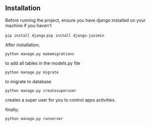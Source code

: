 ## Installation
Before running the project, ensure you have django installed on your machine if you haven't

`pip install django`
`pip install django-jazzmin`

After installation;

`python manage.py makemigrations`

to add all tables in the models.py file

`python manage.py migrate`

to migrate to database

`python manage.py createsuperuser`

creates a super user for you to control apps activities.

finally;

`python manage.py runserver`

